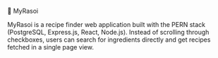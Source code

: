 🍲 MyRasoi

MyRasoi is a recipe finder web application built with the PERN stack (PostgreSQL, Express.js, React, Node.js).
Instead of scrolling through checkboxes, users can search for ingredients directly and get recipes fetched in a single page view.
